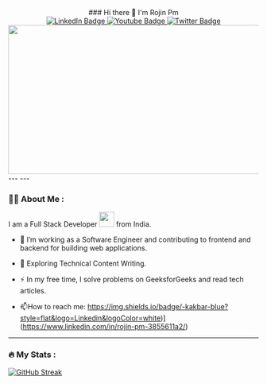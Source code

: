 <div align="center">
### Hi there 👋 I'm Rojin Pm

<div id="badges">
  <a href="your-linkedin-URL">
    <img src="https://img.shields.io/badge/LinkedIn-blue?style=for-the-badge&logo=linkedin&logoColor=white" alt="LinkedIn Badge"/>
  </a>
  <a href="your-youtube-URL">
    <img src="https://img.shields.io/badge/YouTube-red?style=for-the-badge&logo=youtube&logoColor=white" alt="Youtube Badge"/>
  </a>
  <a href="your-twitter-URL">
    <img src="https://img.shields.io/badge/Twitter-blue?style=for-the-badge&logo=twitter&logoColor=white" alt="Twitter Badge"/>
  </a>
</div>
</div>
<div align="center">
  <img src="https://media.giphy.com/media/v1.Y2lkPTc5MGI3NjExbWppMXJnbjM0N21oaHN1cTJraG1hNWUxMHZncnp5NWs1ZXh4dzRxcyZlcD12MV9pbnRlcm5hbF9naWZfYnlfaWQmY3Q9Zw/dWesBcTLavkZuG35MI/giphy.gif" width="600" height="300"/>
</div>
---
---

### :man_technologist: About Me :
I am a Full Stack Developer <img src="https://media.giphy.com/media/WUlplcMpOCEmTGBtBW/giphy.gif" width="30"> from India.
- :telescope: I’m working as a Software Engineer and contributing to frontend and backend for building web applications.

- :seedling: Exploring Technical Content Writing.

- :zap: In my free time, I solve problems on GeeksforGeeks and read tech articles.

- :mailbox:How to reach me: https://img.shields.io/badge/-kakbar-blue?style=flat&logo=Linkedin&logoColor=white)](https://www.linkedin.com/in/rojin-pm-3855611a2/)

---



### :fire: My Stats :
[![GitHub Streak](http://github-readme-streak-stats.herokuapp.com?user=RojinPm&theme=dark&background=000000)](https://git.io/streak-stats)

